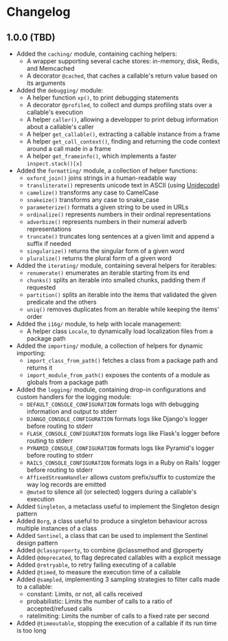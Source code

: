 # Changelog

## 1.0.0 (TBD)

- Added the `caching/` module, containing caching helpers:
    - A wrapper supporting several cache stores: in-memory, disk, Redis, and Memcached
    - A decorator `@cached`, that caches a callable's return value based on its arguments
- Added the `debugging/` module:
    - A helper function `xp()`, to print debugging statements
    - A decorator `@profiled`, to collect and dumps profiling stats over a callable's execution
    - A helper `caller()`, allowing a developper to print debug information about a callable's caller
    - A helper `get_callable()`, extracting a callable instance from a frame
    - A helper `get_call_context()`, finding and returning the code context around a call made in a frame
    - A helper `get_frameinfo()`, which implements a faster `inspect.stack()[x]`
- Added the `formatting/` module, a collection of helper functions:
    - `oxford_join()` joins strings in a human-readable way
    - `transliterate()` represents unicode text in ASCII (using [Unidecode](https://github.com/avian2/unidecode))
    - `camelize()` transforms any case to CamelCase
    - `snakeize()` transforms any case to snake\_case
    - `parameterize()` formats a given string to be used in URLs
    - `ordinalize()` represents numbers in their ordinal representations
    - `adverbize()` represents numbers in their numeral adverb representations
    - `truncate()` truncates long sentences at a given limit and append a suffix if needed
    - `singularize()` returns the singular form of a given word
    - `pluralize()` returns the plural form of a given word
- Added the `iterating/` module, containing several helpers for iterables:
    - `renumerate()` enumerates an iterable starting from its end
    - `chunks()` splits an iterable into smalled chunks, padding them if requested
    - `partition()` splits an iterable into the items that validated the given predicate and the others
    - `uniq()` removes duplicates from an iterable while keeping the items' order
- Added the `i16g/` module, to help with locale management:
    - A helper class `Locale`, to dynamically load localization files from a package path
- Added the `importing/` module, a collection of helpers for dynamic importing:
    - `import_class_from_path()` fetches a class from a package path and returns it
    - `import_module_from_path()` exposes the contents of a module as globals from a package path
- Added the `logging/` module, containing drop-in configurations and custom handlers for the logging module:
    - `DEFAULT_CONSOLE_CONFIGURATION` formats logs with debugging information and output to stderr
    - `DJANGO_CONSOLE_CONFIGURATION` formats logs like Django's logger before routing to stderr
    - `FLASK_CONSOLE_CONFIGURATION` formats logs like Flask's logger before routing to stderr
    - `PYRAMID_CONSOLE_CONFIGURATION` formats logs like Pyramid's logger before routing to stderr
    - `RAILS_CONSOLE_CONFIGURATION` formats logs in a Ruby on Rails' logger before routing to stderr
    - `AffixedStreamHandler` allows custom prefix/suffix to customize the way log records are emitted
    - `@muted` to silence all (or selected) loggers during a callable's execution
- Added `Singleton`, a metaclass useful to implement the Singleton design pattern
- Added `Borg`, a class useful to produce a singleton behaviour across multiple instances of a class
- Added `Sentinel`, a class that can be used to implement the Sentinel design pattern
- Added `@classproperty`, to combine @classmethod and @property
- Added `@deprecated`, to flag deprecated callables with a explicit message
- Added `@retryable`, to retry failing executing of a callable
- Added `@timed`, to measure the execution time of a callable
- Added `@sampled`, implementing 3 sampling strategies to filter calls made to a callable:
    - constant: Limits, or not, all calls received
    - probabilistic: Limits the number of calls to a ratio of accepted/refused calls
    - ratelimiting: Limits the number of calls to a fixed rate per second
- Added `@timeoutable`, stopping the execution of a callable if its run time is too long

